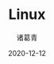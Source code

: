 ---
date: 2020-12-12
description: "能免费就不花钱！"
image: "images/linux.jpg"
title: "Linux"
author: 诸葛青
authorEmoji: 🎅
pinned: false
tags:
- 
series:
- Linux
---